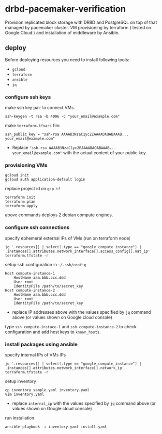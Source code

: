 # drbd-pacemaker-verification
Provision replicated block storage with DRBD and PostgreSQL on top of that managed by pacemaker cluster.
VM provisioning by terraform ( tested on Google Cloud ) and installation of middleware by Ansible.

## deploy
Before deploying resources you need to install following tools:
- `gcloud`
- `terraform`
- `ansible`
- `jq`

### configure ssh keys
make ssh key pair to connect VMs.
```
ssh-keygen -t rsa -b 4096 -C "your_email@example.com"
```

make `terraform.tfvars` file:
```hcl
ssh_public_key = "ssh-rsa AAAAB3NzaC1yc2EAAAADAQABAAAB... your_email@example.com"
```
* Replace `"ssh-rsa AAAAB3NzaC1yc2EAAAADAQABAAAB... your_email@example.com"` with the actual content of your public key.

### provisioning VMs
```
gcloud init
gcloud auth application-default login
```
replace project id on `gcp.tf`
```
terraform init
terraform plan
terraform apply
```

above commands deploys 2 debian compute engines.
### configure ssh connections

specify ephemeral external IPs of VMs (run on terraform node)
```
jq '.resources[] | select(.type == "google_compute_instance") | .instances[].attributes.network_interface[].access_config[].nat_ip' terraform.tfstate -r
```

setup ssh configuration in `~/.ssh/config`
```
Host compute-instance-1
    HostName aaa.bbb.ccc.ddd
    User root
    IdentityFile /path/to/secret_key
Host compute-instance-2
    HostName aaa.bbb.ccc.ddd
    User root
    IdentityFile /path/to/secret_key
```
* replace IP addresses above with the values specified by `jq` command above (or values shown on Google cloud console)

type `ssh compute-instace-1` and `ssh compute-instance-2` to check configuration and add host keys to `known_hosts`.

### install packages using ansible

specify internal IPs of VMs IPs
```
jq '.resources[] | select(.type == "google_compute_instance") | .instances[].attributes.network_interface[].network_ip' terraform.tfstate -r
```

setup inventory
```
cp inventory_sample.yaml inventory.yaml
vim inventory.yaml
```
* replace `internal_ip` with the values specified by `jq` command above (or values shown on Google cloud console)


run installation
```
ansible-playbook -i inventory.yaml install.yaml
```
